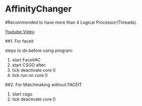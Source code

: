 # AffinityChanger
#Recommended to have more than 4 Logical Processor(Threads).

[Youtube Video](https://www.youtube.com/watch?v=sOJxhl7NiVM&ab_channel=JuIzNoGoud)

##1. For faceit

steps to do before using program:
1) start FaceitAC
2) start CSGO
after:
3) tick deactivate core 0
4) tick run on core 0

##2. For Matchmaking without FACEIT

1) start csgo
2) tick deactivate core 0
